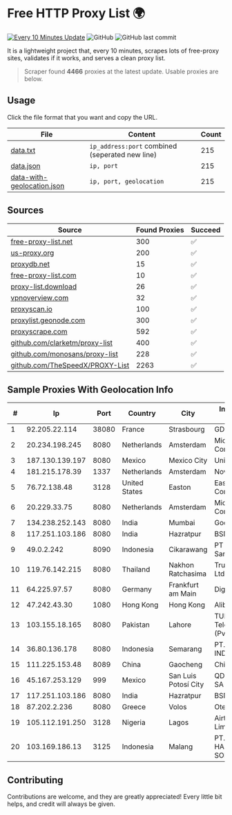 
# Free HTTP Proxy List 🌍

[![Every 10 Minutes Update](https://github.com/mertguvencli/http-proxy-list/actions/workflows/main.yml/badge.svg?branch=main)](https://github.com/mertguvencli/http-proxy-list/actions/workflows/main.yml)
![GitHub](https://img.shields.io/github/license/mertguvencli/http-proxy-list)
![GitHub last commit](https://img.shields.io/github/last-commit/mertguvencli/http-proxy-list)

It is a lightweight project that, every 10 minutes, scrapes lots of free-proxy sites, validates if it works, and serves a clean proxy list.


> Scraper found **4466** proxies at the latest update. Usable proxies are below.

## Usage

Click the file format that you want and copy the URL.


|File|Content|Count|
|----|-------|-----|
|[data.txt](https://raw.githubusercontent.com/mertguvencli/http-proxy-list/main/proxy-list/data.txt)|`ip_address:port` combined (seperated new line)|215|
|[data.json](https://raw.githubusercontent.com/mertguvencli/http-proxy-list/main/proxy-list/data.json)|`ip, port`|215|
|[data-with-geolocation.json](https://raw.githubusercontent.com/mertguvencli/http-proxy-list/main/proxy-list/data-with-geolocation.json)|`ip, port, geolocation`|215|

## Sources

|Source|Found Proxies|Succeed|
|------|-------------|-------|
|[free-proxy-list.net](https://free-proxy-list.net)|300|✅|
|[us-proxy.org](https://www.us-proxy.org)|200|✅|
|[proxydb.net](http://proxydb.net)|15|✅|
|[free-proxy-list.com](https://free-proxy-list.com/?page=&port=&type%5B%5D=http&type%5B%5D=https&up_time=0&search=Search)|10|✅|
|[proxy-list.download](https://www.proxy-list.download/HTTP)|26|✅|
|[vpnoverview.com](https://vpnoverview.com/privacy/anonymous-browsing/free-proxy-servers)|32|✅|
|[proxyscan.io](https://www.proxyscan.io)|100|✅|
|[proxylist.geonode.com](https://proxylist.geonode.com/api/proxy-list?limit=300&page=1&sort_by=lastChecked&sort_type=desc&protocols=http,https)|300|✅|
|[proxyscrape.com](https://api.proxyscrape.com/v2/?request=displayproxies&protocol=http&timeout=10000&country=all&ssl=all&anonymity=all)|592|✅|
|[github.com/clarketm/proxy-list](https://raw.githubusercontent.com/clarketm/proxy-list/master/proxy-list-raw.txt)|400|✅|
|[github.com/monosans/proxy-list](https://raw.githubusercontent.com/monosans/proxy-list/main/proxies/http.txt)|228|✅|
|[github.com/TheSpeedX/PROXY-List](https://raw.githubusercontent.com/TheSpeedX/PROXY-List/master/http.txt)|2263|✅|


## Sample Proxies With Geolocation Info

|#|Ip|Port|Country|City|Internet Service Provider|
|-|--|----|-------|----|-------------------------|
|1|92.205.22.114|38080|France|Strasbourg|GD MASS Network|
|2|20.234.198.245|8080|Netherlands|Amsterdam|Microsoft Corporation|
|3|187.130.139.197|8080|Mexico|Mexico City|Uninet S.A. de C.V.|
|4|181.215.178.39|1337|Netherlands|Amsterdam|NovoServe B.V.|
|5|76.72.138.48|3128|United States|Easton|Easton Utilities Commission|
|6|20.229.33.75|8080|Netherlands|Amsterdam|Microsoft Corporation|
|7|134.238.252.143|8080|India|Mumbai|Google LLC|
|8|117.251.103.186|8080|India|Hazratpur|BSNL Internet|
|9|49.0.2.242|8090|Indonesia|Cikarawang|PT Usaha Adi Sanggoro|
|10|119.76.142.215|8080|Thailand|Nakhon Ratchasima|True Internet Co., Ltd.|
|11|64.225.97.57|8080|Germany|Frankfurt am Main|DigitalOcean, LLC|
|12|47.242.43.30|1080|Hong Kong|Hong Kong|Alibaba.com LLC|
|13|103.155.18.165|8080|Pakistan|Lahore|TUFA Telecommunication (Pvt) Ltd.|
|14|36.80.136.178|8080|Indonesia|Semarang|PT. TELKOM INDONESIA|
|15|111.225.153.48|8089|China|Gaocheng|Chinanet|
|16|45.167.253.129|999|Mexico|San Luis Potosí City|QDS NETWORKS SA DE CV|
|17|117.251.103.186|8080|India|Hazratpur|BSNL Internet|
|18|87.202.2.236|8080|Greece|Volos|Otenet S.A|
|19|105.112.191.250|3128|Nigeria|Lagos|Airtel Networks Limited|
|20|103.169.186.13|3125|Indonesia|Malang|PT. PRATAMA HASTA UTAMA SOLUSINDO|



## Contributing

Contributions are welcome, and they are greatly appreciated! Every
little bit helps, and credit will always be given.

